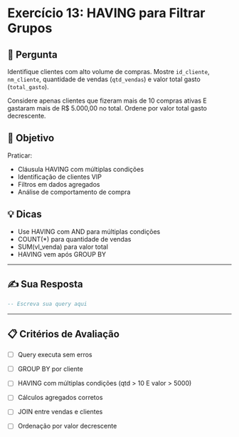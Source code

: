 # Exercício 13: HAVING para Filtrar Grupos

## 📝 Pergunta

Identifique clientes com alto volume de compras. Mostre `id_cliente`, `nm_cliente`, quantidade de vendas (`qtd_vendas`) e valor total gasto (`total_gasto`). 

Considere apenas clientes que fizeram mais de 10 compras ativas E gastaram mais de R$ 5.000,00 no total. Ordene por valor total gasto decrescente.

## 🎯 Objetivo

Praticar:
- Cláusula HAVING com múltiplas condições
- Identificação de clientes VIP
- Filtros em dados agregados
- Análise de comportamento de compra

## 💡 Dicas

- Use HAVING com AND para múltiplas condições
- COUNT(*) para quantidade de vendas
- SUM(vl_venda) para valor total
- HAVING vem após GROUP BY

---

## ✍️ Sua Resposta

```sql
-- Escreva sua query aqui


```

---

## 📋 Critérios de Avaliação

- [ ] Query executa sem erros
- [ ] GROUP BY por cliente
- [ ] HAVING com múltiplas condições (qtd > 10 E valor > 5000)
- [ ] Cálculos agregados corretos
- [ ] JOIN entre vendas e clientes
- [ ] Ordenação por valor decrescente

